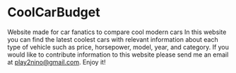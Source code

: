 # CoolCarBudget
Website made for car fanatics to compare cool modern cars 
In this website you can find the latest coolest cars with relevant information about each type of vehicle such as price, horsepower, model, year, and category.
If you would like to contribute information to this website please send me an email at play2nino@gmail.com. Enjoy it!
